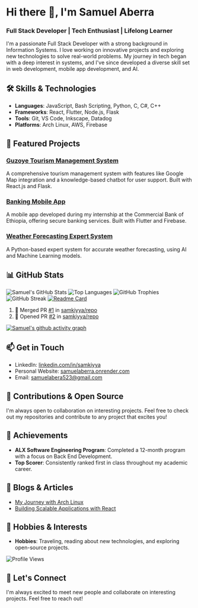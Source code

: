 <!--
**samkiyya/samkiyya** is a ✨ _special_ ✨ repository because its `README.md` (this file) appears on your GitHub profile.

Here are some ideas to get you started:

- 🔭 I’m currently working on ...
- 🌱 I’m currently learning ...
- 👯 I’m looking to collaborate on ...
- 🤔 I’m looking for help with ...
- 💬 Ask me about ...
- 📫 How to reach me: ...
- 😄 Pronouns: ...
- ⚡ Fun fact: ...
-->
# Hi there 👋, I'm Samuel Aberra
### Full Stack Developer | Tech Enthusiast | Lifelong Learner

I'm a passionate Full Stack Developer with a strong background in Information Systems. I love working on innovative projects and exploring new technologies to solve real-world problems. My journey in tech began with a deep interest in systems, and I've since developed a diverse skill set in web development, mobile app development, and AI.

## 🛠️ Skills & Technologies

- **Languages**: JavaScript, Bash Scripting, Python, C, C#, C++
- **Frameworks**: React, Flutter, Node.js, Flask
- **Tools**: Git, VS Code, Inkscape, Datadog
- **Platforms**: Arch Linux, AWS, Firebase

## 🚀 Featured Projects

### [Guzoye Tourism Management System](https://github.com/samkiyya/guzoye-tms)
A comprehensive tourism management system with features like Google Map integration and a knowledge-based chatbot for user support. Built with React.js and Flask.

### [Banking Mobile App](https://github.com/samkiyya/banking-app)
A mobile app developed during my internship at the Commercial Bank of Ethiopia, offering secure banking services. Built with Flutter and Firebase.

### [Weather Forecasting Expert System](https://github.com/samkiyya/weather-expert)
A Python-based expert system for accurate weather forecasting, using AI and Machine Learning models.

## 📊 GitHub Stats

<!--![Samuel's GitHub Stats](https://github-readme-stats.vercel.app/api?username=samkiyya&show_icons=true&theme=radical)-->
![Samuel's GitHub Stats](https://github-readme-stats.vercel.app/api?username=samkiyya&show_icons=true&theme=radical)
![Top Languages](https://github-readme-stats.vercel.app/api/top-langs/?username=samkiyya&layout=compact&theme=radical)
![GitHub Trophies](https://github-profile-trophy.vercel.app/?username=samkiyya&theme=radical)
![GitHub Streak](https://github-readme-streak-stats.herokuapp.com/?user=samkiyya&theme=radical)
[![Readme Card](https://github-readme-stats.vercel.app/api/pin/?username=samkiyya&repo=repository-name&theme=radical)](https://github.com/samkiyya/repository-name)
<!--START_SECTION:activity-->
1. 🎉 Merged PR [#1](https://github.com/samkiyya/repo/pull/1) in [samkiyya/repo](https://github.com/samkiyya/repo)
2. 💪 Opened PR [#2](https://github.com/samkiyya/repo/pull/2) in [samkiyya/repo](https://github.com/samkiyya/repo)
<!--END_SECTION:activity-->
[![Samuel's github activity graph](https://github-readme-activity-graph.vercel.app/graph?username=samkiyya&theme=github-compact)](https://github.com/samkiyya/github-readme-activity-graph)

## 📫 Get in Touch

- LinkedIn: [linkedin.com/in/samkiyya](https://www.linkedin.com/in/samkiyya)
- Personal Website: [samuelaberra.onrender.com](https://samuelaberra.onrender.com)
- Email: [samuelabera523@gmail.com](mailto:samuelabera523@gmail.com)

## 🤝 Contributions & Open Source

I'm always open to collaboration on interesting projects. Feel free to check out my repositories and contribute to any project that excites you!

## 🌟 Achievements

- **ALX Software Engineering Program**: Completed a 12-month program with a focus on Back End Development.
- **Top Scorer**: Consistently ranked first in class throughout my academic career.

## 📝 Blogs & Articles

- [My Journey with Arch Linux](https://blog.samuelaberra.dev/arch-linux)
- [Building Scalable Applications with React](https://blog.samuelaberra.dev/react-scalable-apps)

## 🎯 Hobbies & Interests

- **Hobbies**: Traveling, reading about new technologies, and exploring open-source projects.

![Profile Views](https://komarev.com/ghpvc/?username=samkiyya)

## 🔗 Let's Connect

I'm always excited to meet new people and collaborate on interesting projects. Feel free to reach out!
